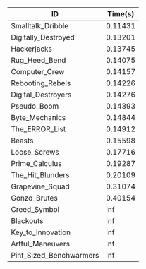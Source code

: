 |ID|Time(s)|
|-|-|
|Smalltalk_Dribble|0.11431|
|Digitally_Destroyed|0.13201|
|Hackerjacks|0.13745|
|Rug_Heed_Bend|0.14075|
|Computer_Crew|0.14157|
|Rebooting_Rebels|0.14226|
|Digital_Destroyers|0.14276|
|Pseudo_Boom|0.14393|
|Byte_Mechanics|0.14844|
|The_ERROR_List|0.14912|
|Beasts|0.15598|
|Loose_Screws|0.17716|
|Prime_Calculus|0.19287|
|The_Hit_Blunders|0.20109|
|Grapevine_Squad|0.31074|
|Gonzo_Brutes|0.40154|
|Creed_Symbol|inf|
|Blackouts|inf|
|Key_to_Innovation|inf|
|Artful_Maneuvers|inf|
|Pint_Sized_Benchwarmers|inf|
